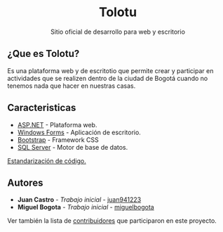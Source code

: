 <p align="center">
  <h1 align="center">Tolotu</h1>
  <p align="center">Sitio oficial de desarrollo para web y escritorio</p>
</p> 

## ¿Que es Tolotu?

Es una plataforma web y de escritotio que permite crear y participar en actividades que se realizen dentro de la ciudad de Bogotá cuando no tenemos nada que hacer en nuestras casas.

## Caracteristicas

* [ASP.NET](https://dotnet.microsoft.com/apps/aspnet) - Plataforma web.
* [Windows Forms](https://docs.microsoft.com/es-es/dotnet/framework/winforms/getting-started-with-windows-forms) - Aplicación de escritorio.
* [Bootstrap](https://getbootstrap.com/) - Framework CSS
* [SQL Server](https://www.microsoft.com/es-es/sql-server/sql-server-2019) - Motor de base de datos.

[Estandarización de código.](https://github.com/miguelbogota/tolotu/blob/master/CODIGO.md)

## Autores

* **Juan Castro** - *Trabajo inicial* - [juan941223](https://github.com/juan941223)
* **Miguel Bogota** - *Trabajo inicial* - [miguelbogota](https://github.com/miguelbogota)


Ver también la lista de [contribuidores](https://github.com/your/tolotu/contributors) que participaron en este proyecto.
